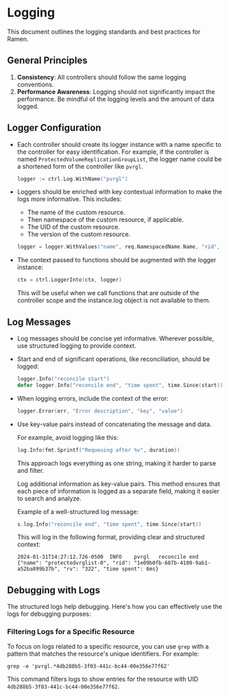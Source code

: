 # Logging

This document outlines the logging standards and best practices for Ramen.

## General Principles

1. **Consistency**: All controllers should follow the same logging conventions.
1. **Performance Awareness**: Logging should not significantly impact the
   performance. Be mindful of the logging levels and the amount of data logged.

## Logger Configuration

- Each controller should create its logger instance with a name specific to the
  controller for easy identification. For example, if the controller is named
  `ProtectedVolumeReplicationGroupList`, the logger name could be a shortened
  form of the controller like `pvrgl`.

  ```go
  logger := ctrl.Log.WithName("pvrgl")
  ```

- Loggers should be enriched with key contextual information to make the logs
  more informative. This includes:
    - The name of the custom resource.
    - Then namespace of the custom resource, if applicable.
    - The UID of the custom resource.
    - The version of the custom resource.

  ```go
  logger = logger.WithValues("name", req.NamespacedName.Name, "rid", instance.ObjectMeta.UID, "version", instance.ObjectMeta.ResourceVersion)
  ```

- The context passed to functions should be augmented with the logger instance:

  ```go
  ctx = ctrl.LoggerInto(ctx, logger)
  ```

  This will be useful when we call functions that are outside of the controller
  scope and the instance.log object is not available to them.

## Log Messages

- Log messages should be concise yet informative. Wherever possible, use
  structured logging to provide context.

- Start and end of significant operations, like reconciliation, should be logged:

  ```go
  logger.Info("reconcile start")
  defer logger.Info("reconcile end", "time spent", time.Since(start))
  ```

- When logging errors, include the context of the error:

  ```go
  logger.Error(err, "Error description", "key", "value")
  ```

- Use key-value pairs instead of concatenating the message and data.

    For example, avoid logging like this:

    ```go
    log.Info(fmt.Sprintf("Requeuing after %v", duration))
    ```

    This approach logs everything as one string, making it harder to parse and filter.

    Log additional information as key-value pairs. This method ensures that
    each piece of information is logged as a separate field, making it easier
    to search and analyze.

    Example of a well-structured log message:

    ```go
    s.log.Info("reconcile end", "time spent", time.Since(start))
    ```

    This will log in the following format, providing clear and structured context:

    ```
    2024-01-31T14:27:12.726-0500  INFO    pvrgl   reconcile end   {"name": "protectedvrglist-0", "rid": "1e09b0fb-687b-4100-9ab1-a52ba899b37b", "rv": "322", "time spent": 6ms}
    ```

## Debugging with Logs

The structured logs help debugging. Here's how you can effectively use the logs
for debugging purposes:

### Filtering Logs for a Specific Resource

To focus on logs related to a specific resource, you can use `grep` with a
pattern that matches the resource's unique identifiers. For example:

```
grep -e 'pvrgl.*4db288b5-3f03-441c-bc44-00e356e77f62'
```

This command filters logs to show entries for the resource with UID
`4db288b5-3f03-441c-bc44-00e356e77f62`.
